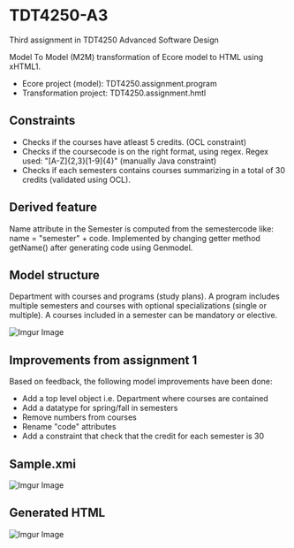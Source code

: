 # TDT4250-A3
Third assignment in TDT4250 Advanced Software Design

Model To Model (M2M) transformation of Ecore model to HTML using xHTML1.

* Ecore project (model): TDT4250.assignment.program
* Transformation project: TDT4250.assignment.hmtl

Constraints
------
* Checks if the courses have atleast 5 credits. (OCL constraint)
* Checks if the coursecode is on the right format, using regex. Regex used: "[A-Z]{2,3}[1-9]{4}" (manually Java constraint)
* Checks if each semesters contains courses summarizing in a total of 30 credits (validated using OCL).

Derived feature
------
Name attribute in the Semester is computed from the semestercode like: name = "semester" + code.
Implemented by changing getter method getName() after generating code using Genmodel.

Model structure
------
Department with courses and programs (study plans). A program includes multiple semesters and courses with optional specializations (single or multiple). A courses included in a semester can be mandatory or elective.

![Imgur Image](https://i.imgur.com/9H9FvDd.png)


Improvements from assignment 1
------
Based on feedback, the following model improvements have been done:

* Add a top level object i.e. Department where courses are contained
* Add a datatype for spring/fall in semesters
* Remove numbers from courses
* Rename "code" attributes
* Add a constraint that check that the credit for each semester is 30

Sample.xmi
------
![Imgur Image](https://i.imgur.com/PpvA2Re.png)

Generated HTML
------
![Imgur Image](https://i.imgur.com/evy8A0B.png)
